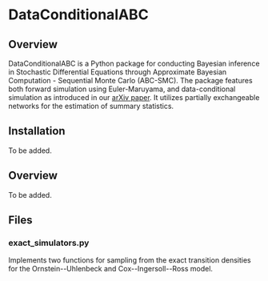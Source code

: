 # DataConditionalABC

## Overview

DataConditionalABC is a Python package for conducting Bayesian inference in Stochastic Differential Equations through Approximate Bayesian Computation - Sequential Monte Carlo (ABC-SMC). The package features both forward simulation using Euler-Maruyama, and data-conditional simulation as introduced in our [arXiv paper](https://arxiv.org/abs/2310.10329). It utilizes partially exchangeable networks for the estimation of summary statistics. 

## Installation

To be added.

## Overview

To be added. 

## Files

### exact_simulators.py
Implements two functions for sampling from the exact transition densities for the Ornstein--Uhlenbeck and Cox--Ingersoll--Ross model.

